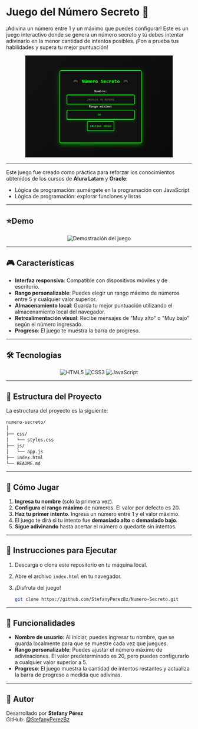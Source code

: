 # Juego del Número Secreto 🎲

¡Adivina un número entre 1 y un máximo que puedes configurar! Este es un juego interactivo donde se genera un número secreto y tú debes intentar adivinarlo en la menor cantidad de intentos posibles. ¡Pon a prueba tus habilidades y supera tu mejor puntuación!

<p align="center">
  <img src="./preview.png" alt="Vista previa del juego" width="400"/>
</p>

---

Este juego fue creado como práctica para reforzar los conocimientos obtenidos de los cursos de **Alura Latam** y **Oracle**:

- Lógica de programación: sumérgete en la programación con JavaScript
- Lógica de programación: explorar funciones y listas

---

## ⭐​Demo

<p align="center">
  <img src="assets/demo.gif" alt="Demostración del juego" width="400"/>
</p>

---

## 🎮 Características

- **Interfaz responsiva**: Compatible con dispositivos móviles y de escritorio.
- **Rango personalizable**: Puedes elegir un rango máximo de números entre 5 y cualquier valor superior.
- **Almacenamiento local**: Guarda tu mejor puntuación utilizando el almacenamiento local del navegador.
- **Retroalimentación visual**: Recibe mensajes de "Muy alto" o "Muy bajo" según el número ingresado.
- **Progreso**: El juego te muestra la barra de progreso.
  
---

## 🛠️ Tecnologías

<p align="center">
  <img src="https://img.icons8.com/?size=100&id=20909&format=png&color=000000" alt="HTML5" width="80" title="HTML5"/>
  <img src="https://img.icons8.com/?size=100&id=21278&format=png&color=000000" alt="CSS3" width="80" title="CSS3"/>
  <img src="https://img.icons8.com/?size=100&id=108784&format=png&color=000000" alt="JavaScript" width="80" title="JavaScript"/>
</p>

---

## 📂 Estructura del Proyecto

La estructura del proyecto es la siguiente:

```
numero-secreto/
│
├── css/
│   └── styles.css
├── js/
│   └── app.js
├── index.html
└── README.md
```

---

## 📝 Cómo Jugar

1. **Ingresa tu nombre** (solo la primera vez).
2. **Configura el rango máximo** de números. El valor por defecto es 20.
3. **Haz tu primer intento**. Ingresa un número entre 1 y el valor máximo.
4. El juego te dirá si tu intento fue **demasiado alto** o **demasiado bajo**.
5. **Sigue adivinando** hasta acertar el número o quedarte sin intentos.

---

## 🎯 Instrucciones para Ejecutar

1. Descarga o clona este repositorio en tu máquina local.
2. Abre el archivo `index.html` en tu navegador.
3. ¡Disfruta del juego!

   ```bash
   git clone https://github.com/StefanyPerezBz/Numero-Secreto.git

---

## 📌 Funcionalidades

- **Nombre de usuario**: Al iniciar, puedes ingresar tu nombre, que se guarda localmente para que se muestre cada vez que juegues.
- **Rango personalizable**: Puedes ajustar el número máximo de adivinaciones. El valor predeterminado es 20, pero puedes configurarlo a cualquier valor superior a 5.
- **Progreso**: El juego muestra la cantidad de intentos restantes y actualiza la barra de progreso a medida que adivinas.

---

## 👤 Autor

Desarrollado por **Stefany Pérez**  
GitHub: [@StefanyPerezBz](https://github.com/StefanyPerezBz)

